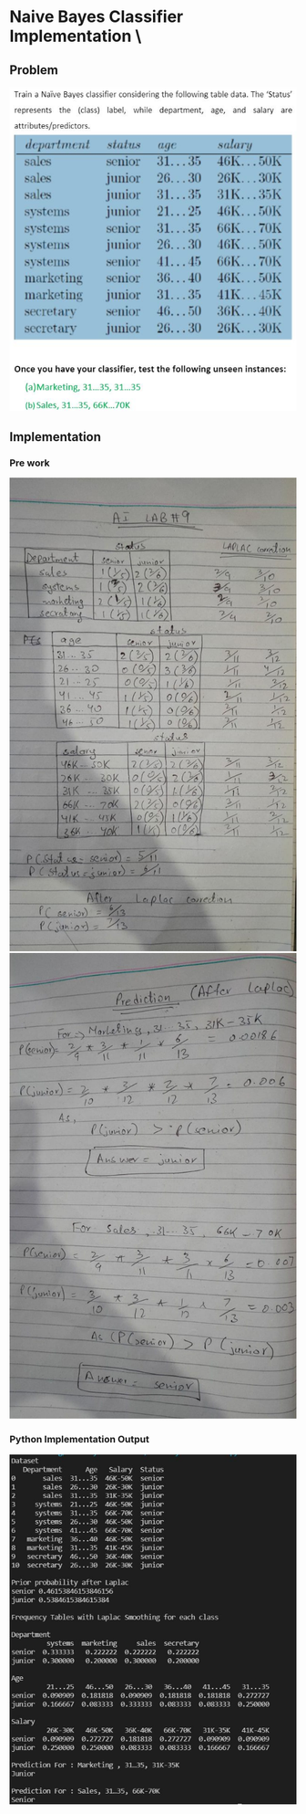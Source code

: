 ﻿# Naive Bayes Classifier Implementation \


## Problem
![problem](./img/problem.JPG)

## Implementation
### Pre work

![sollution](./img/1.jpeg)
![sollution](./img/2.jpeg)

### Python Implementation Output
![sollution](./img/solution.JPG)
